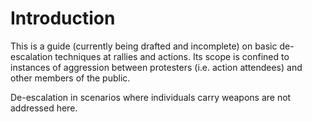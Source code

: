 # Introduction

This is a guide \(currently being drafted and incomplete\) on basic de-escalation techniques at rallies and actions. Its scope is confined to instances of aggression between protesters \(i.e. action attendees\) and other members of the public.

De-escalation in scenarios where individuals carry weapons are not addressed here.

